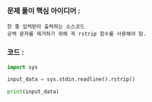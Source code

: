 ### 문제 풀이 핵심 아이디어 :
    한 줄 입력받아 출력하는 소스코드
    공백 문자를 제거하기 위해 꼭 rstrip 함수를 사용해야 함.

### 코드 :
```python
import sys

input_data = sys.stdin.readline().rstrip()

print(input_data)
```